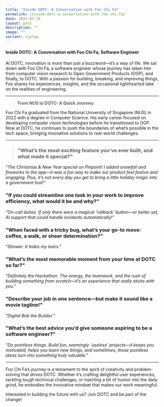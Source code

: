 ```yaml
---
title: "Inside DOTC: A Conversation with Foo Chi Fa"
permalink: /inside-dotc-a-conversation-with-foo-chi-fa/
date: 2025-02-10
layout: post
description: ""
image: ""
variant: tiptap
---
```

<h4><strong>Inside DOTC: A Conversation with Foo Chi Fa, Software Engineer</strong></h4>
<p>At DOTC, innovation is more than just a buzzword—it’s a way of life. We
sat down with Foo Chi Fa, a software engineer whose journey has taken him
from computer vision research to Open Government Products (OGP), and finally,
to DOTC. With a passion for building, breaking, and improving things, Foo
shares his experiences, insights, and the occasional lighthearted take
on the realities of engineering.</p>
<hr>
<blockquote>
<p></p>
<p><strong>From NUS to DOTC: A Quick Journey</strong>
</p>
</blockquote>
<p>Foo Chi Fa graduated from the National University of Singapore (NUS) in
2022 with a degree in Computer Science. His early career focused on developing
computer vision technologies before he transitioned to OGP. Now at DOTC,
he continues to push the boundaries of what’s possible in the tech space,
bringing innovative solutions to real-world challenges.</p>
<hr>
<blockquote>
<h3>"What’s the most exciting feature you’ve ever built, and what made it special?"</h3>
</blockquote>
<p><em>"The Christmas &amp; New Year special on Pinpoint! I added snowfall and fireworks to the app—it was a fun way to make our product feel festive and engaging. Plus, it’s not every day you get to bring a little holiday magic into a government tool!"</em>
</p>
<h3>"If you could streamline one task in your work to improve efficiency, what would it be and why?"</h3>
<p><em>"On-call duties. If only there were a magical 'rollback' button—or better yet, AI support that could handle incidents automatically!"</em>
</p>
<h3>"When faced with a tricky bug, what’s your go-to move: coffee, a walk, or sheer determination?"</h3>
<p><em>"Shower. It hides my tears."</em>
</p>
<h3>"What’s the most memorable moment from your time at DOTC so far?"</h3>
<p><em>"Definitely the Hackathon. The energy, the teamwork, and the rush of building something from scratch—it’s an experience that really sticks with you."</em>
</p>
<h3>"Describe your job in one sentence—but make it sound like a movie tagline!"</h3>
<p><em>"Digital Bob the Builder."</em>
</p>
<h3>"What’s the best advice you’d give someone aspiring to be a software engineer?"</h3>
<p><em>"Do pointless things. Build fun, seemingly ‘useless’ projects—it keeps you motivated, helps you learn new things, and sometimes, those pointless ideas turn into something truly valuable."</em>
</p>
<hr>
<p>Foo Chi Fa’s journey is a testament to the spirit of creativity and problem-solving
that drives DOTC. Whether it’s crafting delightful user experiences, tackling
tough technical challenges, or injecting a bit of humor into the daily
grind, he embodies the innovative mindset that makes our work meaningful.</p>
<p>Interested in building the future with us? Join DOTC and be part of the
change!</p>